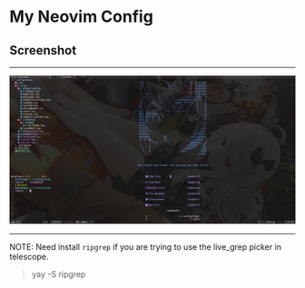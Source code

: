 # My Neovim Config

## **Screenshot**
***

![Sample](./doc/sample.png)

***
NOTE:   Need install `ripgrep` if you are trying to use the live_grep picker in
telescope. 

> yay -S ripgrep
